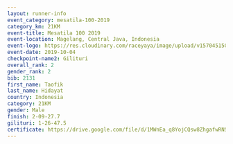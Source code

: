 ```yaml
---
layout: runner-info 
event_category: mesatila-100-2019 
category_km: 21KM 
event-title: Mesatila 100 2019 
event-location: Magelang, Central Java, Indonesia 
event-logo: https://res.cloudinary.com/raceyaya/image/upload/v1570451507/logo/mesastila100_jin7bl.jpg 
event-date: 2019-10-04 
checkpoint-name2: Gilituri 
overall_rank: 2
gender_rank: 2
bib: 2131
first_name: Taofik
last_name: Hidayat
country: Indonesia
category: 21KM
gender: Male
finish: 2-09-27.7
gilituri: 1-26-47.5
certificate: https://drive.google.com/file/d/1MWnEa_q8YojCQsw8ZhgafwRNSLaQBkSe/view?usp=sharing
---
```

